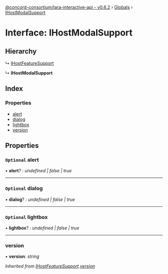 [@concord-consortium/lara-interactive-api - v0.6.2](../README.md) › [Globals](../globals.md) › [IHostModalSupport](ihostmodalsupport.md)

# Interface: IHostModalSupport

## Hierarchy

  ↳ [IHostFeatureSupport](ihostfeaturesupport.md)

  ↳ **IHostModalSupport**

## Index

### Properties

* [alert](ihostmodalsupport.md#optional-alert)
* [dialog](ihostmodalsupport.md#optional-dialog)
* [lightbox](ihostmodalsupport.md#optional-lightbox)
* [version](ihostmodalsupport.md#version)

## Properties

### `Optional` alert

• **alert**? : *undefined | false | true*

___

### `Optional` dialog

• **dialog**? : *undefined | false | true*

___

### `Optional` lightbox

• **lightbox**? : *undefined | false | true*

___

###  version

• **version**: *string*

*Inherited from [IHostFeatureSupport](ihostfeaturesupport.md).[version](ihostfeaturesupport.md#version)*
